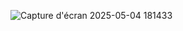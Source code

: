 ![Capture d'écran 2025-05-04 181433](https://github.com/user-attachments/assets/537e7ff0-162d-4eeb-896a-cb1419bcc897)
